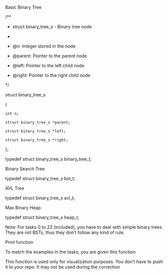 Basic Binary Tree

/**

 * struct binary_tree_s - Binary tree node

 *

 * @n: Integer stored in the node

 * @parent: Pointer to the parent node

 * @left: Pointer to the left child node

 * @right: Pointer to the right child node

 */

struct binary_tree_s

{

    int n;

    struct binary_tree_s *parent;

    struct binary_tree_s *left;

    struct binary_tree_s *right;

};



typedef struct binary_tree_s binary_tree_t;

Binary Search Tree

typedef struct binary_tree_s bst_t;

AVL Tree

typedef struct binary_tree_s avl_t;

Max Binary Heap

typedef struct binary_tree_s heap_t;

Note: For tasks 0 to 23 (included), you have to deal with simple binary trees. They are not BSTs, thus they don’t follow any kind of rule.



Print function

To match the examples in the tasks, you are given this function



This function is used only for visualization purposes. You don’t have to push it to your repo. It may not be used during the correction
